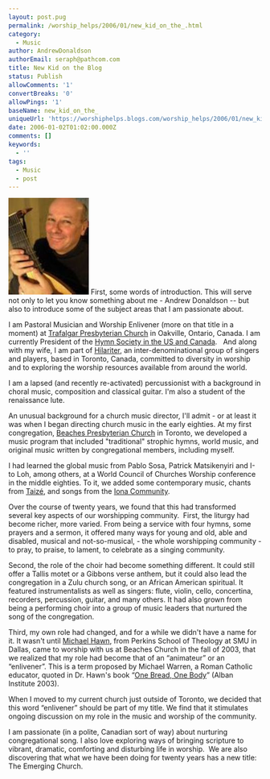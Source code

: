 ```yaml
---
layout: post.pug
permalink: /worship_helps/2006/01/new_kid_on_the_.html 
category:
  - Music
author: AndrewDonaldson
authorEmail: seraph@pathcom.com
title: New Kid on the Blog
status: Publish
allowComments: '1'
convertBreaks: '0'
allowPings: '1'
baseName: new_kid_on_the_
uniqueUrl: 'https://worshiphelps.blogs.com/worship_helps/2006/01/new_kid_on_the_.html '
date: 2006-01-02T01:02:00.000Z
comments: []
keywords:
  - ''
tags:
  - Music
  - post
---
```

[![Andrewd](/img/andrewd.jpg "Andrewd")](/img/shared/andrewd.jpg) First, some words of introduction. This will serve not only to let you know something about me - Andrew Donaldson -- but also to introduce some of the subject areas that I am passionate about.

I am Pastoral Musician and Worship Enlivener (more on that title in a moment) at [Trafalgar Presbyterian Church](http://www.trafalgarchurch.ca/) in Oakville, Ontario, Canada. I am currently President of the [Hymn Society in the US and Canada](http://www.thehymnsociety.org/).   And along with my wife, I am part of [Hilariter](http://www.andrewdonaldson.ca/hilariter/), an inter-denominational group of singers and players, based in Toronto, Canada, committed to diversity in worship and to exploring the worship resources available from around the world.

I am a lapsed (and recently re-activated) percussionist with a background in choral music, composition and classical guitar. I'm also a student of the renaissance lute.

An unusual background for a church music director, I'll admit - or at least it was when I began directing church music in the early eighties. At my first congregation, [Beaches Presbyterian Church](http://new.beacheschurch.org/) in Toronto, we developed a music program that included "traditional" strophic hymns, world music, and original music written by congregational members, including myself.

I had learned the global music from Pablo Sosa, Patrick Matsikenyiri and I-to Loh, among others, at a World Council of Churches Worship conference in the middle eighties. To it, we added some contemporary music, chants from [Taizé](http://www.taize.fr/), and songs from the [Iona Community](http://www.iona.org.uk/).

Over the course of twenty years, we found that this had transformed several key aspects of our worshipping community.  First, the liturgy had become richer, more varied. From being a service with four hymns, some prayers and a sermon, it offered many ways for young and old, able and disabled, musical and not-so-musical, - the whole worshipping community - to pray, to praise, to lament, to celebrate as a singing community.

Second, the role of the choir had become something different. It could still offer a Tallis motet or a Gibbons verse anthem, but it could also lead the congregation in a Zulu church song, or an African American spiritual. It featured instrumentalists as well as singers: flute, violin, cello, concertina, recorders, percussion, guitar, and many others. It had also grown from being a performing choir into a group of music leaders that nurtured the song of the congregation.

Third, my own role had changed, and for a while we didn't have a name for it. It wasn't until [Michael Hawn](https://www.choristersguild.org/document//160/), from Perkins School of Theology at SMU in Dallas, came to worship with us at Beaches Church in the fall of 2003, that we realized that my role had become that of an “animateur” or an “enlivener”. This is a term proposed by Michael Warren, a Roman Catholic educator, quoted in Dr. Hawn's book “[One Bread, One Body](http://www.amazon.com/gp/product/156699277X/sr=8-1/qid=1147747204/ref=pd_bbs_1/103-5407787-3041462?%5Fencoding=UTF8)” (Alban Institute 2003).

When I moved to my current church just outside of Toronto, we decided that this word “enlivener” should be part of my title. We find that it stimulates ongoing discussion on my role in the music and worship of the community.

I am passionate (in a polite, Canadian sort of way) about nurturing congregational song. I also love exploring ways of bringing scripture to vibrant, dramatic, comforting and disturbing life in worship.  We are also discovering that what we have been doing for twenty years has a new title: The Emerging Church.